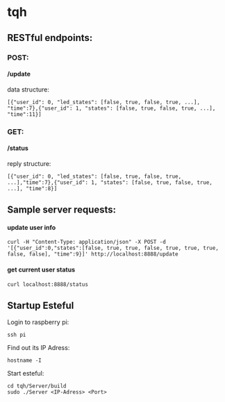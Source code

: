 # tqh

## RESTful endpoints:
### POST:
#### /update 
data structure:  
```
[{"user_id": 0, "led_states": [false, true, false, true, ...], "time":7},{"user_id": 1, "states": [false, true, false, true, ...], "time":11}]
```
###	GET:
####	/status	
reply structure:
```
[{"user_id": 0, "led_states": [false, true, false, true, ...],"time":7},{"user_id": 1, "states": [false, true, false, true, ...], "time":8}]
```

## Sample server requests:
#### update user info
```
curl -H "Content-Type: application/json" -X POST -d '[{"user_id":0,"states":[false, true, true, false, true, true, true, false, false], "time":9}]' http://localhost:8888/update
```
#### get current user status
```
curl localhost:8888/status
```

## Startup Esteful
Login to raspberry pi:  
```
ssh pi
```
Find out its IP Adress:  
```
hostname -I
```
Start esteful:  
```
cd tqh/Server/build  
sudo ./Server <IP-Adress> <Port>  
```

